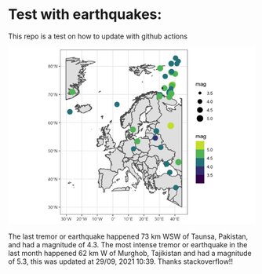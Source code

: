 <!-- README.md is generated from README.Rmd. Please edit that file -->

Test with earthquakes:
======================

This repo is a test on how to update with github actions

![](man/figures/README-unnamed-chunk-2-1.png)

The last tremor or earthquake happened 73 km WSW of Taunsa, Pakistan,
and had a magnitude of 4.3. The most intense tremor or earthquake in the
last month happened 62 km W of Murghob, Tajikistan and had a magnitude
of 5.3, this was updated at 29/09, 2021 10:39. Thanks stackoverflow!!
